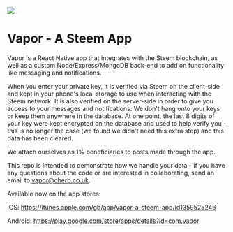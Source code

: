 ![](https://i.imgur.com/cb9xWau.png)

# Vapor - A Steem App

Vapor is a React Native app that integrates with the Steem blockchain, as well as a custom Node/Express/MongoDB back-end to add on functionality like messaging and notifications.

When you enter your private key, it is verified via Steem on the client-side and kept in your phone's local storage to use when interacting with the Steem network. It is also verified on the server-side in order to give you access to your messages and notifications. We don't hang onto your keys or keep them anywhere in the database. At one point, the last 8 digits of your key were kept encrypted on the database and used to help verify you - this is no longer the case (we found we didn't need this extra step) and this data has been cleared.

We attach ourselves as 1% beneficiaries to posts made through the app.

This repo is intended to demonstrate how we handle your data - if you have any questions about the code or are interested in collaborating, send an email to vapor@cherb.co.uk.

Available now on the app stores:

iOS: https://itunes.apple.com/gb/app/vapor-a-steem-app/id1359525246

Android: https://play.google.com/store/apps/details?id=com.vapor